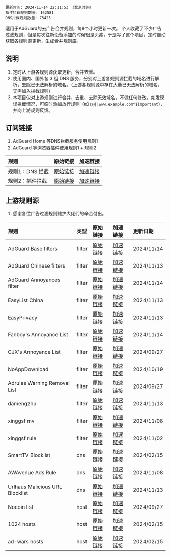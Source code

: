 ``` 
更新时间: 2024-11-14 22:11:53 （北京时间） 
插件拦截规则数量: 162581 
DNS拦截规则数量: 75425 
``` 
适用于AdGuard的去广告合并规则，每8个小时更新一次。
个人收藏了不少广告过滤规则，但是每次往新设备添加的时候很是头疼，于是写了这个项目，定时自动获取各规则源更新，生成合并规则库。

## 说明
1. 定时从上游各规则源获取更新，合并去重。
2. 使用国内、国外各 3 组 DNS 服务，分别对上游各规则源拦截的域名进行解析，去除已无法解析的域名。（上游各规则源中存在大量已无法解析的域名，无需加入拦截规则）
3. 本项目仅对上游规则进行合并、去重、去除无效域名，不做任何修改。如发现误拦截情况，可临时添加放行规则（如 `@@||www.example.com^$important`），并向上游规则反馈。

## 订阅链接
1. AdGuard Home 等DNS拦截服务使用规则1
2. AdGuard 等浏览器插件使用规则1 + 规则2

| 规则 | 原始链接 | 加速链接 |
|:-|:-|:-|
| 规则1：DNS 拦截 | [原始链接](https://raw.githubusercontent.com/Sereinfy/Adrules/main/rules/adblockdns.txt) | [加速链接](https://mirror.ghproxy.com/https://raw.githubusercontent.com/Sereinfy/Adrules/main/rules/adblockdns.txt) |
| 规则2：插件拦截 | [原始链接](https://raw.githubusercontent.com/Sereinfy/Adrules/main/rules/adblockfilters.txt) | [加速链接](https://mirror.ghproxy.com/https://raw.githubusercontent.com/Sereinfy/Adrules/main/rules/adblockfilters.txt) |

## 上游规则源
1. 感谢各位广告过滤规则维护大佬们的辛苦付出。

| 规则 | 类型 | 原始链接 | 加速链接 | 更新日期 |
|:-|:-|:-|:-|:-|
| AdGuard Base filters | filter | [原始链接](https://raw.githubusercontent.com/AdguardTeam/FiltersRegistry/master/filters/filter_2_Base/filter.txt) | [加速链接](https://mirror.ghproxy.com/https://raw.githubusercontent.com/Sereinfy/Adrules/main/rules/AdGuard_Base_filters.txt) | 2024/11/14 |
| AdGuard Chinese filters | filter | [原始链接](https://raw.githubusercontent.com/AdguardTeam/FiltersRegistry/master/filters/filter_224_Chinese/filter.txt) | [加速链接](https://mirror.ghproxy.com/https://raw.githubusercontent.com/Sereinfy/Adrules/main/rules/AdGuard_Chinese_filters.txt) | 2024/11/13 |
| AdGuard Annoyances filter | filter | [原始链接](https://raw.githubusercontent.com/AdguardTeam/FiltersRegistry/master/filters/filter_14_Annoyances/filter.txt) | [加速链接](https://mirror.ghproxy.com/https://raw.githubusercontent.com/Sereinfy/Adrules/main/rules/AdGuard_Annoyances_filter.txt) | 2024/11/14 |
| EasyList China | filter | [原始链接](https://easylist-downloads.Adrulesplus.org/easylistchina.txt) | [加速链接](https://mirror.ghproxy.com/https://raw.githubusercontent.com/Sereinfy/Adrules/main/rules/EasyList_China.txt) | 2024/11/13 |
| EasyPrivacy | filter | [原始链接](https://easylist-downloads.Adrulesplus.org/easyprivacy.txt) | [加速链接](https://mirror.ghproxy.com/https://raw.githubusercontent.com/Sereinfy/Adrules/main/rules/EasyPrivacy.txt) | 2024/11/13 |
| Fanboy's Annoyance List | filter | [原始链接](https://easylist.to/easylist/fanboy-social.txt) | [加速链接](https://mirror.ghproxy.com/https://raw.githubusercontent.com/Sereinfy/Adrules/main/rules/Fanboy's_Annoyance_List.txt) | 2024/11/14 |
| CJX's Annoyance List | filter | [原始链接](https://raw.githubusercontent.com/cjx82630/cjxlist/master/cjx-annoyance.txt) | [加速链接](https://mirror.ghproxy.com/https://raw.githubusercontent.com/Sereinfy/Adrules/main/rules/CJX's_Annoyance_List.txt) | 2024/09/27 |
| NoAppDownload | filter | [原始链接](https://raw.githubusercontent.com/Noyllopa/NoAppDownload/master/NoAppDownload.txt) | [加速链接](https://mirror.ghproxy.com/https://raw.githubusercontent.com/Sereinfy/Adrules/main/rules/NoAppDownload.txt) | 2024/10/19 |
| Adrules Warning Removal List | filter | [原始链接](https://easylist-downloads.Adrulesplus.org/antiAdrules.txt) | [加速链接](https://mirror.ghproxy.com/https://raw.githubusercontent.com/Sereinfy/Adrules/main/rules/Adrules_Warning_Removal_List.txt) | 2024/09/27 |
| damengzhu | filter | [原始链接](https://raw.githubusercontent.com/damengzhu/banad/main/jiekouAD.txt) | [加速链接](https://mirror.ghproxy.com/https://raw.githubusercontent.com/Sereinfy/Adrules/main/rules/damengzhu.txt) | 2024/11/13 |
| xinggsf mv | filter | [原始链接](https://raw.githubusercontent.com/xinggsf/Adrules-Plus-Rule/master/mv.txt) | [加速链接](https://mirror.ghproxy.com/https://raw.githubusercontent.com/Sereinfy/Adrules/main/rules/xinggsf_mv.txt) | 2024/11/08 |
| xinggsf rule | filter | [原始链接](https://raw.githubusercontent.com/xinggsf/Adrules-Plus-Rule/master/rule.txt) | [加速链接](https://mirror.ghproxy.com/https://raw.githubusercontent.com/Sereinfy/Adrules/main/rules/xinggsf_rule.txt) | 2024/11/02 |
| SmartTV Blocklist | dns | [原始链接](https://raw.githubusercontent.com/Perflyst/PiHoleBlocklist/master/SmartTV-AGH.txt) | [加速链接](https://mirror.ghproxy.com/https://raw.githubusercontent.com/Sereinfy/Adrules/main/rules/SmartTV_Blocklist.txt) | 2024/02/15 |
| AWAvenue Ads Rule | dns | [原始链接](https://raw.githubusercontent.com/TG-Twilight/AWAvenue-Ads-Rule/main/AWAvenue-Ads-Rule.txt) | [加速链接](https://mirror.ghproxy.com/https://raw.githubusercontent.com/Sereinfy/Adrules/main/rules/AWAvenue_Ads_Rule.txt) | 2024/11/08 |
| Urlhaus Malicious URL Blocklist | dns | [原始链接](https://malware-filter.gitlab.io/malware-filter/urlhaus-filter-agh-online.txt) | [加速链接](https://mirror.ghproxy.com/https://raw.githubusercontent.com/Sereinfy/Adrules/main/rules/Urlhaus_Malicious_URL_Blocklist.txt) | 2024/11/13 |
| Nocoin list | host | [原始链接](https://raw.githubusercontent.com/hoshsadiq/Adrules-nocoin-list/master/hosts.txt) | [加速链接](https://mirror.ghproxy.com/https://raw.githubusercontent.com/Sereinfy/Adrules/main/rules/Nocoin_list.txt) | 2024/09/27 |
| 1024 hosts | host | [原始链接](https://raw.githubusercontent.com/Goooler/1024_hosts/master/hosts) | [加速链接](https://mirror.ghproxy.com/https://raw.githubusercontent.com/Sereinfy/Adrules/main/rules/1024_hosts.txt) | 2024/02/15 |
| ad-wars hosts | host | [原始链接](https://raw.githubusercontent.com/jdlingyu/ad-wars/master/hosts) | [加速链接](https://mirror.ghproxy.com/https://raw.githubusercontent.com/Sereinfy/Adrules/main/rules/ad-wars_hosts.txt) | 2024/02/15 |
